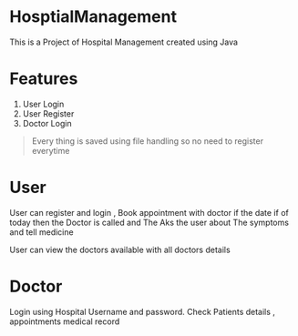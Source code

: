 # HosptialManagement

This is a Project of Hospital Management created using Java 

# Features 
1. User Login
2. User Register
3. Doctor Login

> Every thing is saved using file handling so no need to register everytime

# User
User can register and login , Book appointment with doctor if the date if of today then the Doctor is called and The Aks the user about The symptoms and tell medicine 

User can view the doctors available with all doctors details

# Doctor
Login using Hospital Username and password. Check Patients details , appointments medical record
